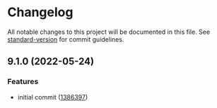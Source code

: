 # Changelog

All notable changes to this project will be documented in this file. See [standard-version](https://github.com/conventional-changelog/standard-version) for commit guidelines.

## 9.1.0 (2022-05-24)


### Features

* initial commit ([1386397](https://github.com/labor-digital/typo3-distributed-cache-clearing/commit/13863974e352c98c1e6484af5025cd79c5cfa091))
